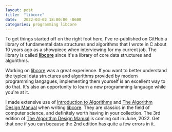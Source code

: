 ```yaml
---
layout: post
title:  "libcore"
date:   2022-03-02 18:00:00 -0600
categories: programming libcore
---
```

To get things started off on the right foot here, I've re-published on GitHub a
library of fundamental data structures and algorithms that I wrote in C about
10 years ago as a showpiece when interviewing for my current job. The library
is called **[libcore][1]** since it's a library of core data structures and
algorithms.

Working on [libcore][1] was a great experience. If you want to better
understand the typical data structures and algorithms provided by modern
programming langagues, implementing them yourself is an excellent way
to do that. It's also an opportunity to learn a new programming language
while you're at it.

I made extensive use of [Introduction to Algorithms][2] and [The Algorithm
Design Manual][3] when writing [libcore][1]. They are classics in the field of
computer science, and definitely worth having in your collection. The 3rd
edition of [The Algorithm Design Manual][3] is coming out in June, 2022.  Get
that one if you can because the 2nd edition has quite a few errors in it.

[1]: https://github.com/ChrisWinter/libcore
[2]: https://www.amazon.com/Introduction-Algorithms-fourth-Thomas-Cormen/dp/026204630X
[3]: https://www.amazon.com/Algorithm-Design-Manual-Computer-Science/dp/3030542556
